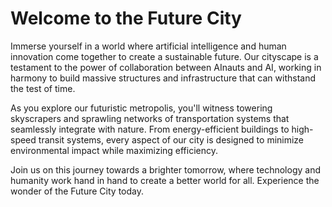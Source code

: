 <!--font:Inter-->

# Welcome to the Future City

Immerse yourself in a world where artificial intelligence and human innovation come together to create a sustainable future. Our cityscape is a testament to the power of collaboration between AInauts and AI, working in harmony to build massive structures and infrastructure that can withstand the test of time.

As you explore our futuristic metropolis, you'll witness towering skyscrapers and sprawling networks of transportation systems that seamlessly integrate with nature. From energy-efficient buildings to high-speed transit systems, every aspect of our city is designed to minimize environmental impact while maximizing efficiency.

Join us on this journey towards a brighter tomorrow, where technology and humanity work hand in hand to create a better world for all. Experience the wonder of the Future City today.

<!--

Write me markdown content of website with wallpaper:

"A futuristic cityscape where AInauts and AI work together to create massive, sustainable structures and infrastructure."

The header of the page should not be copy of the text but rather a real content of the website which is using this wallpaper.


---


# Welcome to the Future City

Immerse yourself in a world where artificial intelligence and human innovation come together to create a sustainable future. Our cityscape is a testament to the power of collaboration between AInauts and AI, working in harmony to build massive structures and infrastructure that can withstand the test of time.

As you explore our futuristic metropolis, you'll witness towering skyscrapers and sprawling networks of transportation systems that seamlessly integrate with nature. From energy-efficient buildings to high-speed transit systems, every aspect of our city is designed to minimize environmental impact while maximizing efficiency.

Join us on this journey towards a brighter tomorrow, where technology and humanity work hand in hand to create a better world for all. Experience the wonder of the Future City today.


---


Write me a Google font which is best fitting for the website.

Pick from the list:
- Lato
- Raleway
- Open Sans
- Roboto
- Lobster
- Montserrat
- Poppins
- Barlow Condensed
- Playfair Display
- Exo 2
- Alegreya
- IBM Plex Sans
- Inter
- Great Vibes
- Dancing Script
- Futura
- Orbitron


Write just the font name nothing else.


---


Inter

-->
